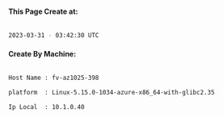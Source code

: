 
   
#### This Page Create at:

```bash

2023-03-31 - 03:42:30 UTC

```

#### Create By Machine:

```bash

Host Name : fv-az1025-398

platform  : Linux-5.15.0-1034-azure-x86_64-with-glibc2.35

Ip Local  : 10.1.0.40

```

